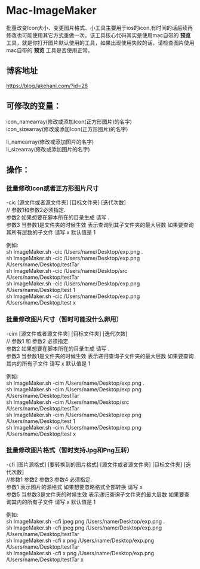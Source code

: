 # Mac-ImageMaker
批量改变Icon大小、变更图片格式、小工具主要用于ios的icon,有时间的话后续再修改也可能使用其它方式重做一次。该工具核心代码其实是使用mac自带的 **预览** 工具，就是你打开图片默认使用的工具，如果出现使用失败的话，请检查图片使用mac自带的 **预览** 工具是否使用正常。

## 博客地址
https://blog.lakehani.com/?id=28

## 可修改的变量：
icon_namearray(修改或添加Icon(正方形图片)的名字)  
icon_sizearray(修改或添加Icon(正方形图片)的名字)  

li_namearray(修改或添加图片的名字)  
li_sizearray(修改或添加图片的名字)  

## 操作：

### 批量修改Icon或者正方形图片尺寸

-cic [源文件或者源文件夹] [目标文件夹] [迭代次数]  
// 参数1和参数2必须指定.  
参数2 如果想要在脚本所在的目录生成 请写 .  
参数3 当参数1是文件夹的时候生效 表示查询到其子文件夹的最大层数 如果要查询其所有层数的子文件 请写 x 默认值是 1  

例如:  
sh ImageMaker.sh -cic /Users/name/Desktop/exp.png .   
sh ImageMaker.sh -cic /Users/name/Desktop/exp.png /Users/name/Desktop/testTar  
sh ImageMaker.sh -cic /Users/name/Desktop/src /Users/name/Desktop/testTar  
sh ImageMaker.sh -cic /Users/name/Desktop/exp.png /Users/name/Desktop/test 1  
sh ImageMaker.sh -cic /Users/name/Desktop/exp.png /Users/name/Desktop/test x  

### 批量修改图片尺寸（暂时可能没什么卵用）

-cim [源文件或者源文件夹] [目标文件夹] [迭代次数]  
// 参数1 和 参数2 必须指定.  
参数2 如果想要在脚本所在的目录生成 请写 .  
参数3 当参数1是文件夹的时候生效 表示递归查询子文件夹的最大层数 如果要查询其内的所有子文件 请写 x 默认值是 1  

例如:  
sh ImageMaker.sh -cim /Users/name/Desktop/exp.png .  
sh ImageMaker.sh -cim /Users/name/Desktop/exp.png /Users/name/Desktop/testTar  
sh ImageMaker.sh -cim /Users/name/Desktop/src /Users/name/Desktop/testTar  
sh ImageMaker.sh -cim /Users/name/Desktop/exp.png /Users/name/Desktop/test 1  
sh ImageMaker.sh -cim /Users/name/Desktop/exp.png /Users/name/Desktop/test x  

### 批量修改图片格式（暂时支持Jpg和Png互转）

-cfi [图片源格式] [要转换到的图片格式] [源文件或者源文件夹] [目标文件夹] [迭代次数]  
//参数1 参数2 参数3 参数4 必须指定.  
参数1 表示图片的源格式 如果想要忽略格式全部转换 请写 x  
参数5 当参数3是文件夹的时候生效 表示递归查询子文件夹的最大层数 如果要查询其内的所有子文件 请写 x 默认值是 1  

例如:  
sh ImageMaker.sh -cfi jpeg png /Users/name/Desktop/exp.png .  
sh ImageMaker.sh -cfi jpeg png /Users/name/Desktop/exp.png /Users/name/Desktop/testTar  
sh ImageMaker.sh -cfi x png /Users/name/Desktop/exp.png /Users/name/Desktop/testTar  
sh ImageMaker.sh -cfi x png /Users/name/Desktop/exp.png /Users/name/Desktop/testTar x  
